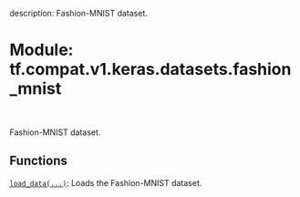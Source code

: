 description: Fashion-MNIST dataset.

<div itemscope itemtype="http://developers.google.com/ReferenceObject">
<meta itemprop="name" content="tf.compat.v1.keras.datasets.fashion_mnist" />
<meta itemprop="path" content="Stable" />
</div>

# Module: tf.compat.v1.keras.datasets.fashion_mnist

<!-- Insert buttons and diff -->

<table class="tfo-notebook-buttons tfo-api nocontent" align="left">

</table>



Fashion-MNIST dataset.



## Functions

[`load_data(...)`](../../../../../tf/keras/datasets/fashion_mnist/load_data.md): Loads the Fashion-MNIST dataset.

